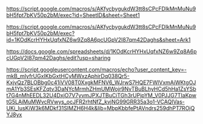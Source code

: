 https://script.google.com/macros/s/AKfycbygukdW3tt8sCPcFDlkMnMuNu9bH5fpt7bKV50p2bM/exec?id=SheetID&sheet=Sheet1

https://script.google.com/macros/s/AKfycbygukdW3tt8sCPcFDlkMnMuNu9bH5fpt7bKV50p2bM/exec?id=1KOdKcrHYHxUqfxNZ6w9Zq8A6pcUGpV2I87qm42Daghs&sheet=Ark1

https://docs.google.com/spreadsheets/d/1KOdKcrHYHxUqfxNZ6w9Zq8A6pcUGpV2I87qm42Daghs/edit?usp=sharing


https://script.googleusercontent.com/macros/echo?user_content_key=-mkB_mIyfrUGxIKbGxtHCyMWxzAphirDq038Qr5-KxjvQz7BLOBbg0c41iVV08T0XxgkMFNV6_WJrwS7HQE7FWlVxmAiWKtgOJmA1Yb3SEsKFZqtv3DaNYcMrmhZHmUMWojr9NvTBuBLhyHCd5hHa1ZsYSbt7G4nMhEEDL32U4DxjO7V7yvmJPXJTBuCiTGh3rUPjpYM_V0PJJG7TIaKpwtG5LAiMuMWvcRVwys_ocJFR2rhtNfZ_kvjNG99GRR35a3o1-VCAQIVas-UKi_IusKiW3k6MDkf31SIMZH6H4k&lib=MbpKbbfePtAVndrs259dhPT7ROjQYJ8yx